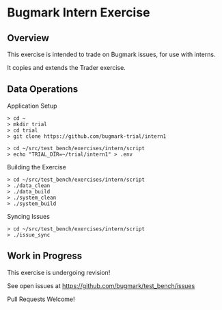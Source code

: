 # Bugmark Intern Exercise

## Overview

This exercise is intended to trade on Bugmark issues, for use with interns.

It copies and extends the Trader exercise.

## Data Operations

Application Setup

    > cd ~
    > mkdir trial
    > cd trial
    > git clone https://github.com/bugmark-trial/intern1

    > cd ~/src/test_bench/exercises/intern/script
    > echo "TRIAL_DIR=~/trial/intern1" > .env

Building the Exercise
    
    > cd ~/src/test_bench/exercises/intern/script
    > ./data_clean
    > ./data_build
    > ./system_clean
    > ./system_build

Syncing Issues

    > cd ~/src/test_bench/exercises/intern/script
    > ./issue_sync

## Work in Progress

This exercise is undergoing revision!

See open issues at https://github.com/bugmark/test_bench/issues

Pull Requests Welcome!



